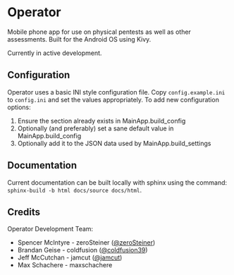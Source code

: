 # Operator

Mobile phone app for use on physical pentests as well as other assessments.
Built for the Android OS using Kivy.

Currently in active development.

## Configuration
Operator uses a basic INI style configuration file. Copy ```config.example.ini``` to ```config.ini``` and set the
values appropriately. To add new configuration options:

 1. Ensure the section already exists in MainApp.build_config
 1. Optionally (and preferably) set a sane default value in MainApp.build_config
 1. Optionally add it to the JSON data used by MainApp.build_settings

## Documentation

Current documentation can be built locally with sphinx using the command:
```sphinx-build -b html docs/source docs/html```.

## Credits
Operator Development Team:
 - Spencer McIntyre - zeroSteiner ([@zeroSteiner](https://twitter.com/zeroSteiner))
 - Brandan Geise - coldfusion ([@coldfusion39](https://twitter.com/coldfusion39))
 - Jeff McCutchan - jamcut ([@jamcut](https://twitter.com/jamcut))
 - Max Schachere - maxschachere
